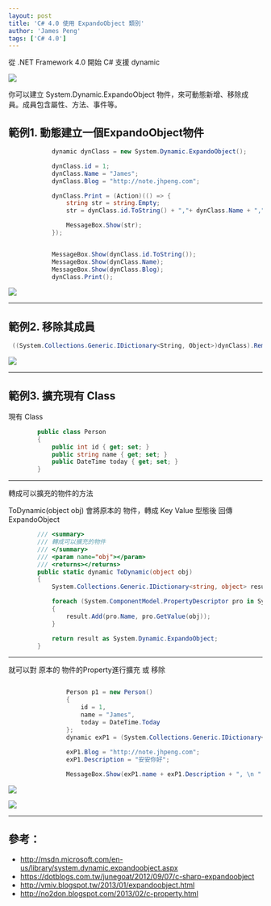 ```yaml
---
layout: post
title: 'C# 4.0 使用 ExpandoObject 類別'
author: 'James Peng'
tags: ['C# 4.0']
---
```


從 .NET Framework 4.0 開始 C# 支援 dynamic

![](http://i.imgur.com/Ja9GoGW.jpg)

你可以建立 System.Dynamic.ExpandoObject 物件，來可動態新增、移除成員。成員包含屬性、方法、事件等。



## 範例1. 動態建立一個ExpandoObject物件 ##

~~~csharp
            dynamic dynClass = new System.Dynamic.ExpandoObject();

            dynClass.id = 1;
            dynClass.Name = "James";
            dynClass.Blog = "http://note.jhpeng.com";

            dynClass.Print = (Action)(() => {
                string str = string.Empty;
                str = dynClass.id.ToString() + ","+ dynClass.Name + ","+ dynClass.Blog;

                MessageBox.Show(str);
            });


            MessageBox.Show(dynClass.id.ToString());
            MessageBox.Show(dynClass.Name);
            MessageBox.Show(dynClass.Blog);            
            dynClass.Print();
~~~

![](http://i.imgur.com/N6Fq2nW.png)


----------


## 範例2. 移除其成員 ##

~~~csharp
 ((System.Collections.Generic.IDictionary<String, Object>)dynClass).Remove("Print");
~~~

![](http://i.imgur.com/NlLsxhZ.png)


----------


## 範例3. 擴充現有 Class ##

現有 Class

~~~csharp
        public class Person
        {
            public int id { get; set; }
            public string name { get; set; }
            public DateTime today { get; set; }
        }
~~~


----------

轉成可以擴充的物件的方法

ToDynamic(object obj) 會將原本的 物件，轉成 Key Value 型態後 回傳 ExpandoObject

~~~csharp
        /// <summary>
        /// 轉成可以擴充的物件
        /// </summary>
        /// <param name="obj"></param>
        /// <returns></returns>
        public static dynamic ToDynamic(object obj)
        {
            System.Collections.Generic.IDictionary<string, object> result = new System.Dynamic.ExpandoObject();

            foreach (System.ComponentModel.PropertyDescriptor pro in System.ComponentModel.TypeDescriptor.GetProperties(obj.GetType()))
            {
                result.Add(pro.Name, pro.GetValue(obj));
            }

            return result as System.Dynamic.ExpandoObject;
        }
~~~


----------


就可以對 原本的 物件的Property進行擴充 或 移除


~~~csharp

                Person p1 = new Person()
                {
                    id = 1,
                    name = "James",
                    today = DateTime.Today
                };
                dynamic exP1 = (System.Collections.Generic.IDictionary<string, object>)ToDynamic(p1);
               
                exP1.Blog = "http://note.jhpeng.com";
                exP1.Description = "安安你好";

                MessageBox.Show(exP1.name + exP1.Description + ", \n " + exP1.Blog);
~~~


![](http://i.imgur.com/itwisSr.png)

![](http://i.imgur.com/Jh22mdm.png)

----------


## 參考： ##

- http://msdn.microsoft.com/en-us/library/system.dynamic.expandoobject.aspx
- https://dotblogs.com.tw/junegoat/2012/09/07/c-sharp-expandoobject
- http://vmiv.blogspot.tw/2013/01/expandoobject.html
- http://no2don.blogspot.com/2013/02/c-property.html